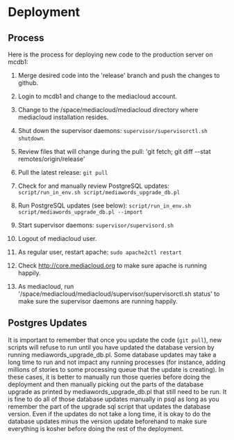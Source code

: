 Deployment
==========

Process
-------

Here is the process for deploying new code to the production server on mcdb1:

1. Merge desired code into the 'release' branch and push the changes to github.

2. Login to mcdb1 and change to the mediacloud account.

3. Change to the /space/mediacloud/mediacloud directory where mediacloud installation resides.

4. Shut down the supervisor daemons: `supervisor/supervisorctl.sh shutdown`.

5. Review files that will change during the pull: 'git fetch; git diff --stat remotes/origin/release'

6. Pull the latest release: `git pull`

7. Check for and manually review PostgreSQL updates: `script/run_in_env.sh script/mediawords_upgrade_db.pl`

8. Run PostgreSQL updates (see below): `script/run_in_env.sh script/mediawords_upgrade_db.pl --import`

9. Start supervisor daemons: `supervisor/supervisord.sh`

10. Logout of mediacloud user.

11. As regular user, restart apache: `sudo apache2ctl restart`

12. Check http://core.mediacloud.org to make sure apache is running happily.

13. As mediacloud, run '/space/mediacloud/mediacloud/supervisor/supervisorctl.sh status' to make sure the supervisor
daemons are running happily.

Postgres Updates
----------------

It is important to remember that once you update the code (`git pull`), new scripts will refuse to run until you have
updated the database version by running mediawords_upgrade_db.pl.  Some database updates may take a long time to run
and not impact any running processes (for instance, adding millions of stories to some processing queue that the update
is creating).  In these cases, it is better to manually run those queries before doing the deployment and then manually
picking out the parts of the database upgrade as printed by mediawords_upgrade_db.pl that still need to be run.  It is
fine to do all of those database updates manually in psql as long as you remember the part of the upgrade sql script
that updates the database version.  Even if the updates do not take a long time, it is okay to do the database updates
minus the version update beforehand to make sure everything is kosher before doing the rest of the deployment.
